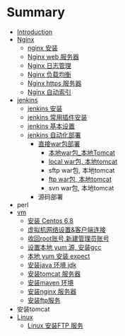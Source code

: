 # Summary

* [Introduction](README.md)
* [Nginx](chapter1.md)
  * [nginx 安装](chapter1/nginx-an-zhuang.md)
  * [Nginx  web 服务器](chapter1/nginx-web-fu-wu-qi.md)
  * [Nginx 日志管理](chapter1/nginx-ri-zhi-guan-li.md)
  * [Nginx 负载均衡](chapter1/nginx-fu-zai-jun-heng.md)
  * [Nginx https 服务器](chapter1/nginx-https-fu-wu-qi.md)
  * [Nginx 自动索引](chapter1/nginx-zi-dong-suo-yin.md)
* [jenkins](jenkins.md)
  * [ jenkins 安装](vm/an-zhuang-jenkins-ying-yong.md)
  * [jenkins 常用插件安装](vm/jenkins-chang-yong-cha-jian-an-zhuang.md)
  * [jenkins 基本设置](vm/jenkins-chu-she-zhi.md)
  * [jenkins 自动化部署](jenkins-zi-dong-hua-bu-shu.md)
    * [直接war包部署](zhi-jie-war-bao-bu-shu.md)
      * [本地war包\_本地Tomcat](ben-di-war-bao-ben-di-tomcat.md)
      * [local war包, 本地tomcat](local-war53052c-ben-di-tomcat.md)
      * sftp war包, 本地tomcat
      * [ftp war包,  本地tomcat](ftp-war53052c-ben-di-tomcat.md)
      * svn war包, 本地tomcat
    * 源码部署
* perl
* [vm](vm.md)
  * [安装 Centos 6.8](vm/an-zhuang-centos-6-8.md)
  * [虚拟机网络设置&客户端连接](vm/wang-luo-she-7f6e26-ke-hu-duan-lian-jie.md)
  * [收回root账号,新建管理员账号](vm/shou-hui-root-yong-62372c-chuang-jian-admin-yong-hu.md)
  * [设置本地 yum 源, 安装gcc](vm/she-zhi-ben-di-yum-6e902c-an-zhuang-gcc.md)
  * [本地 yum 安装 expect](vm/ben-di-yum-an-zhuang-expect.md)
  * [安装java 环境 jdk](vm/an-zhuang-java-huan-jing-jdk.md)
  * [安装tomcat 服务器](vm/an-zhuang-tomcat-fu-wu-qi.md)
  * [安装maven 环境](vm/an-zhuang-maven-huan-jing.md)
  * [安装nginx 服务器](vm/an-zhuang-nginx-fu-wu-qi.md)
  * [安装ftp服务](vm/an-zhuang-ftp-fu-wu.md)
* 安装tomcat
* [Linux](linux.md)
  * [Linux 安装FTP 服务](linux-an-zhuang-ftp-fu-wu.md)

